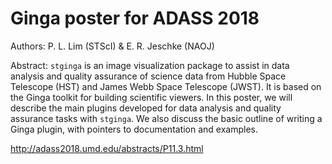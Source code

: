 # Ginga poster for ADASS 2018

Authors: P. L. Lim (STScI) & E. R. Jeschke (NAOJ)

Abstract: `stginga` is an image visualization package to assist in data analysis and quality assurance of science data from Hubble Space Telescope (HST) and James Webb Space Telescope (JWST).  It is based on the Ginga toolkit for building scientific viewers. In this poster, we will describe the main plugins developed for data analysis and quality assurance tasks with `stginga`.  We also discuss the basic outline of writing a Ginga plugin, with pointers to documentation and examples.

http://adass2018.umd.edu/abstracts/P11.3.html
